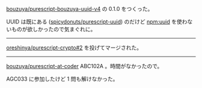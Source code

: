 [bouzuya/purescript-bouzuya-uuid-v4][] の 0.1.0 をつくった。

UUID は既にある ([spicydonuts/purescript-uuid][]) のだけど [npm:uuid][] を使わないものが欲しかったので気まぐれに。

---

[oreshinya/purescript-crypto#2][] を投げてマージされた。

---

[bouzuya/purescript-at-coder][] ABC102A 。時間がなかったので。

AGC033 に参加したけど 1 問も解けなかった。

[bouzuya/purescript-at-coder]: https://github.com/bouzuya/purescript-at-coder
[bouzuya/purescript-bouzuya-uuid-v4]: https://github.com/bouzuya/purescript-bouzuya-uuid-v4
[npm:uuid]: https://www.npmjs.com/package/uuid
[oreshinya/purescript-crypto#2]: https://github.com/oreshinya/purescript-crypto/issues/2
[spicydonuts/purescript-uuid]: https://github.com/spicydonuts/purescript-uuid
